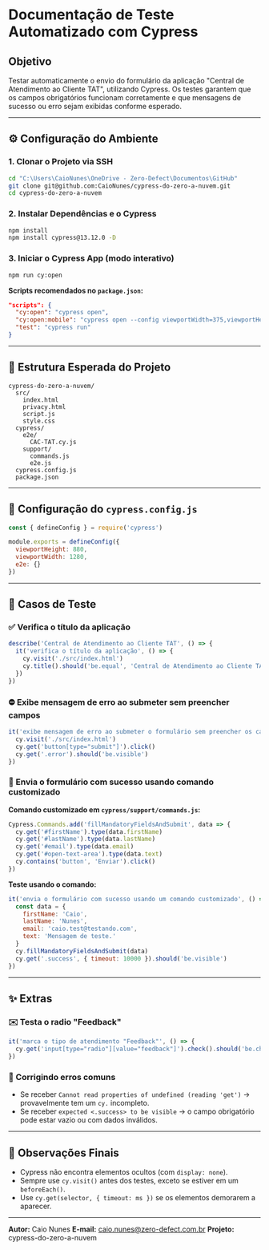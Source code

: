 # Documentação de Teste Automatizado com Cypress

## Objetivo

Testar automaticamente o envio do formulário da aplicação "Central de Atendimento ao Cliente TAT", utilizando Cypress. Os testes garantem que os campos obrigatórios funcionam corretamente e que mensagens de sucesso ou erro sejam exibidas conforme esperado.

---

## ⚙️ Configuração do Ambiente

### 1. Clonar o Projeto via SSH

```bash
cd "C:\Users\CaioNunes\OneDrive - Zero-Defect\Documentos\GitHub"
git clone git@github.com:CaioNunes/cypress-do-zero-a-nuvem.git
cd cypress-do-zero-a-nuvem
```

### 2. Instalar Dependências e o Cypress

```bash
npm install
npm install cypress@13.12.0 -D
```

### 3. Iniciar o Cypress App (modo interativo)

```bash
npm run cy:open
```

**Scripts recomendados no `package.json`:**

```json
"scripts": {
  "cy:open": "cypress open",
  "cy:open:mobile": "cypress open --config viewportWidth=375,viewportHeight=667",
  "test": "cypress run"
}
```

---

## 📁 Estrutura Esperada do Projeto

```
cypress-do-zero-a-nuvem/
  src/
    index.html
    privacy.html
    script.js
    style.css
  cypress/
    e2e/
      CAC-TAT.cy.js
    support/
      commands.js
      e2e.js
  cypress.config.js
  package.json
```

---

## 🔧 Configuração do `cypress.config.js`

```js
const { defineConfig } = require('cypress')

module.exports = defineConfig({
  viewportHeight: 880,
  viewportWidth: 1280,
  e2e: {}
})
```

---

## 📅 Casos de Teste

### ✅ Verifica o título da aplicação

```js
describe('Central de Atendimento ao Cliente TAT', () => {
  it('verifica o título da aplicação', () => {
    cy.visit('./src/index.html')
    cy.title().should('be.equal', 'Central de Atendimento ao Cliente TAT')
  })
})
```

### ⛔️ Exibe mensagem de erro ao submeter sem preencher campos

```js
it('exibe mensagem de erro ao submeter o formulário sem preencher os campos obrigatórios', () => {
  cy.visit('./src/index.html')
  cy.get('button[type="submit"]').click()
  cy.get('.error').should('be.visible')
})
```

### 📅 Envia o formulário com sucesso usando comando customizado

**Comando customizado em `cypress/support/commands.js`:**

```js
Cypress.Commands.add('fillMandatoryFieldsAndSubmit', data => {
  cy.get('#firstName').type(data.firstName)
  cy.get('#lastName').type(data.lastName)
  cy.get('#email').type(data.email)
  cy.get('#open-text-area').type(data.text)
  cy.contains('button', 'Enviar').click()
})
```

**Teste usando o comando:**

```js
it('envia o formulário com sucesso usando um comando customizado', () => {
  const data = {
    firstName: 'Caio',
    lastName: 'Nunes',
    email: 'caio.test@testando.com',
    text: 'Mensagem de teste.'
  }
  cy.fillMandatoryFieldsAndSubmit(data)
  cy.get('.success', { timeout: 10000 }).should('be.visible')
})
```

---

## ✨ Extras

### ✉️ Testa o radio "Feedback"

```js
it('marca o tipo de atendimento "Feedback"', () => {
  cy.get('input[type="radio"][value="feedback"]').check().should('be.checked')
})
```

### 🚫 Corrigindo erros comuns

* Se receber `Cannot read properties of undefined (reading 'get')` → provavelmente tem um `cy.` incompleto.
* Se receber `expected <.success> to be visible` → o campo obrigatório pode estar vazio ou com dados inválidos.

---

## 🌟 Observações Finais

* Cypress não encontra elementos ocultos (com `display: none`).
* Sempre use `cy.visit()` antes dos testes, exceto se estiver em um `beforeEach()`.
* Use `cy.get(selector, { timeout: ms })` se os elementos demorarem a aparecer.

---

**Autor:** Caio Nunes
**E-mail:** [caio.nunes@zero-defect.com.br](mailto:caio.nunes@zero-defect.com.br)
**Projeto:** cypress-do-zero-a-nuvem
